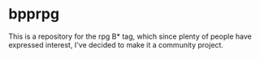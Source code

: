 # bpprpg

This is a repository for the rpg B* tag, which since plenty of people have expressed interest, I've decided to make it a community project.

